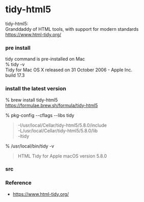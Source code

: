 tidy-html5
===============


tidy-html5: <br/>
Granddaddy of HTML tools, with support for modern standards <br/>
https://www.html-tidy.org/ <br/>


### pre install
tidy command is pre-installed on Mac <br/>
% tidy -v <br/>
Tidy for Mac OS X released on 31 October 2006 - Apple Inc. <br/>
build 17.3 <br/>

### install the latest version
% brew install tidy-html5 <br/>
https://formulae.brew.sh/formula/tidy-html5 <br/>

% pkg-config --cflags --libs tidy <br/>
> -I/usr/local/Cellar/tidy-html5/5.8.0/include <br/> 
> -L/usr/local/Cellar/tidy-html5/5.8.0/lib <br/> 
> -ltidy <br/>

% /usr/local/bin/tidy -v <br/>
> HTML Tidy for Apple macOS version 5.8.0 <br/>


### src


### Reference <br/>
- https://www.html-tidy.org/


